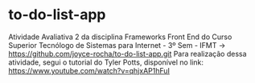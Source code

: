 # to-do-list-app
Atividade Avaliativa 2 da disciplina Frameworks Front End do Curso Superior Tecnólogo de Sistemas para Internet - 3º Sem - IFMT ->   https://github.com/joyce-rocha/to-do-list-app.git
Para realização dessa atividade, segui o tutorial do Tyler Potts, disponível no link: https://www.youtube.com/watch?v=qhjxAP1hFuI
